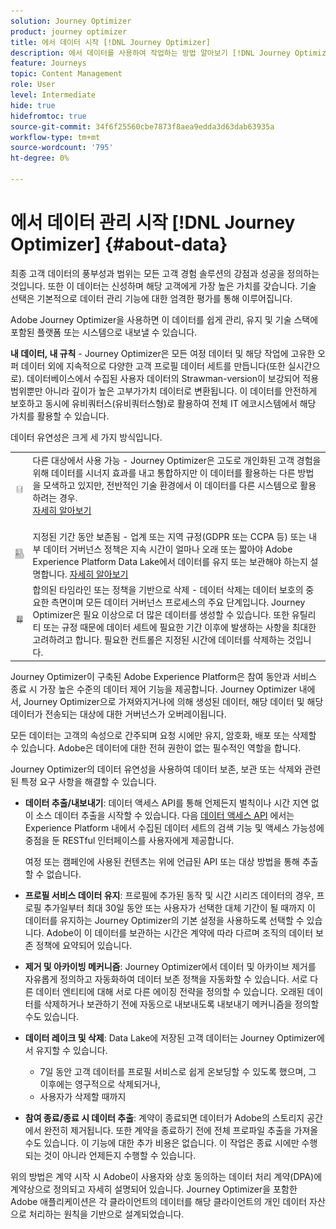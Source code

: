 ```yaml
---
solution: Journey Optimizer
product: journey optimizer
title: 에서 데이터 시작 [!DNL Journey Optimizer]
description: 에서 데이터를 사용하여 작업하는 방법 알아보기 [!DNL Journey Optimizer]
feature: Journeys
topic: Content Management
role: User
level: Intermediate
hide: true
hidefromtoc: true
source-git-commit: 34f6f25560cbe7873f8aea9edda3d63dab63935a
workflow-type: tm+mt
source-wordcount: '795'
ht-degree: 0%

---
```


# 에서 데이터 관리 시작 [!DNL Journey Optimizer] {#about-data}

최종 고객 데이터의 풍부성과 범위는 모든 고객 경험 솔루션의 강점과 성공을 정의하는 것입니다. 또한 이 데이터는 신성하며 해당 고객에게 가장 높은 가치를 갖습니다. 기술 선택은 기본적으로 데이터 관리 기능에 대한 엄격한 평가를 통해 이루어집니다.

Adobe Journey Optimizer을 사용하면 이 데이터를 쉽게 관리, 유지 및 기술 스택에 포함된 플랫폼 또는 시스템으로 내보낼 수 있습니다.

**내 데이터, 내 규칙** - Journey Optimizer은 모든 여정 데이터 및 해당 작업에 고유한 오퍼 데이터 외에 지속적으로 다양한 고객 프로필 데이터 세트를 만듭니다(또한 실시간으로). 데이터베이스에서 수집된 사용자 데이터의 Strawman-version이 보강되어 적용 범위뿐만 아니라 깊이가 높은 고부가가치 데이터로 변환됩니다. 이 데이터를 안전하게 보호하고 동시에 유비쿼터스(유비쿼터스형)로 활용하여 전체 IT 에코시스템에서 해당 가치를 활용할 수 있습니다.

데이터 유연성은 크게 세 가지 방식입니다.


<table style="table-layout:fixed">
<tr style="border: 0;">
  <td>
    <img alt="대상" src="assets/do-not-localize/dest.png" />
    <br>
  </td>
  <td>
    <div>다른 대상에서 사용 가능 - Journey Optimizer은 고도로 개인화된 고객 경험을 위해 데이터를 시너지 효과를 내고 통합하지만 이 데이터를 활용하는 다른 방법을 모색하고 있지만, 전반적인 기술 환경에서 이 데이터를 다른 시스템으로 활용하려는 경우.
    <div>
     <a href="../start/ajo-integrations.md">자세히 알아보기</a></div>
    </div>
    <br>
  </td>
</tr>
<tr style="border: 0;">
  <td>
    <img alt="유지" src="assets/do-not-localize/retention.png" />
  </td>
  <td>
    <div>지정된 기간 동안 보존됨 - 업계 또는 지역 규정(GDPR 또는 CCPA 등) 또는 내부 데이터 거버넌스 정책은 지속 시간이 얼마나 오래 또는 짧아야 Adobe Experience Platform Data Lake에서 데이터를 유지 또는 보관해야 하는지 설명합니다. <a href="../privacy/get-started-privacy.md">자세히 알아보기</a></div>
  </td>
</tr>
<tr style="border: 0;">
  <td>
    <img alt="정책" src="assets/do-not-localize/policy.png" />
    <br>
  </td>
  <td>
    <div>합의된 타임라인 또는 정책을 기반으로 삭제 - 데이터 삭제는 데이터 보호의 중요한 측면이며 모든 데이터 거버넌스 프로세스의 주요 단계입니다. Journey Optimizer은 필요 이상으로 더 많은 데이터를 생성할 수 있습니다. 또한 유틸리티 또는 규정 때문에 데이터 세트에 필요한 기간 이후에 발생하는 사항을 최대한 고려하려고 합니다. 필요한 컨트롤은 지정된 시간에 데이터를 삭제하는 것입니다.</div>
  </td>
</tr>
</table>

Journey Optimizer이 구축된 Adobe Experience Platform은 참여 동안과 서비스 종료 시 가장 높은 수준의 데이터 제어 기능을 제공합니다. Journey Optimizer 내에서, Journey Optimizer으로 가져와지거나에 의해 생성된 데이터, 해당 데이터 및 해당 데이터가 전송되는 대상에 대한 거버넌스가 오버레이됩니다.

모든 데이터는 고객의 속성으로 간주되며 요청 시에만 유지, 암호화, 배포 또는 삭제할 수 있습니다. Adobe은 데이터에 대한 전혀 권한이 없는 필수적인 역할을 합니다.

Journey Optimizer의 데이터 유연성을 사용하여 데이터 보존, 보관 또는 삭제와 관련된 특정 요구 사항을 해결할 수 있습니다.

* **데이터 추출/내보내기**: 데이터 액세스 API를 통해 언제든지 벌칙이나 시간 지연 없이 소스 데이터 추출을 시작할 수 있습니다. 다음 [데이터 액세스 API](https://experienceleague.adobe.com/docs/experience-platform/data-access/api.html) 에서는 Experience Platform 내에서 수집된 데이터 세트의 검색 기능 및 액세스 가능성에 중점을 둔 RESTful 인터페이스를 사용자에게 제공합니다. <!--In the future (on roadmap), you can use file-based destinations to export and migrate log data from Adobe Journey Optimizer. -->

   여정 또는 캠페인에 사용된 컨텐츠는 위에 언급된 API 또는 대상 방법을 통해 추출할 수 없습니다.

* **프로필 서비스 데이터 유지**: 프로필에 추가된 동작 및 시간 시리즈 데이터의 경우, 프로필 추가일부터 최대 30일 동안 또는 사용자가 선택한 대체 기간이 될 때까지 이 데이터를 유지하는 Journey Optimizer의 기본 설정을 사용하도록 선택할 수 있습니다. Adobe이 이 데이터를 보관하는 시간은 계약에 따라 다르며 조직의 데이터 보존 정책에 요약되어 있습니다.

* **제거 및 아카이빙 메커니즘**: Journey Optimizer에서 데이터 및 아카이브 제거를 자유롭게 정의하고 자동화하여 데이터 보존 정책을 자동화할 수 있습니다. 서로 다른 데이터 엔티티에 대해 서로 다른 에이징 전략을 정의할 수 있습니다. 오래된 데이터를 삭제하거나 보관하기 전에 자동으로 내보내도록 내보내기 메커니즘을 정의할 수도 있습니다.

* **데이터 레이크 및 삭제**: Data Lake에 저장된 고객 데이터는 Journey Optimizer에서 유지할 수 있습니다.

   * 7일 동안 고객 데이터를 프로필 서비스로 쉽게 온보딩할 수 있도록 했으며, 그 이후에는 영구적으로 삭제되거나,
   * 사용자가 삭제할 때까지

* **참여 종료/종료 시 데이터 추출**: 계약이 종료되면 데이터가 Adobe의 스토리지 공간에서 완전히 제거됩니다. 또한 계약을 종료하기 전에 전체 프로파일 추출을 가져올 수도 있습니다. 이 기능에 대한 추가 비용은 없습니다. 이 작업은 종료 시에만 수행되는 것이 아니라 언제든지 수행할 수 있습니다.

위의 방법은 계약 시작 시 Adobe이 사용자와 상호 동의하는 데이터 처리 계약(DPA)에 계약상으로 정의되고 자세히 설명되어 있습니다. Journey Optimizer을 포함한 Adobe 애플리케이션은 각 클라이언트의 데이터를 해당 클라이언트의 개인 데이터 자산으로 처리하는 원칙을 기반으로 설계되었습니다.
